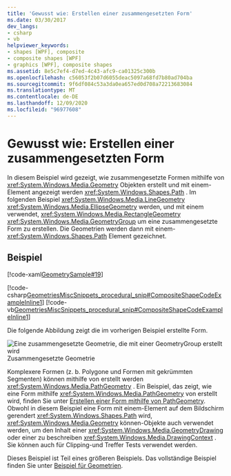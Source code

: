 ```yaml
---
title: 'Gewusst wie: Erstellen einer zusammengesetzten Form'
ms.date: 03/30/2017
dev_langs:
- csharp
- vb
helpviewer_keywords:
- shapes [WPF], composite
- composite shapes [WPF]
- graphics [WPF], composite shapes
ms.assetid: 8e5c7ef4-d7ed-4c43-afc9-ca01325c300b
ms.openlocfilehash: c56053f2b07d6055deac5097a68fd7b80ad704ba
ms.sourcegitcommit: 9f6df084c53a3da0ea657ed0d708a72213683084
ms.translationtype: MT
ms.contentlocale: de-DE
ms.lasthandoff: 12/09/2020
ms.locfileid: "96977608"
---
```

# <a name="how-to-create-a-composite-shape"></a>Gewusst wie: Erstellen einer zusammengesetzten Form
In diesem Beispiel wird gezeigt, wie zusammengesetzte Formen mithilfe von <xref:System.Windows.Media.Geometry> Objekten erstellt und mit einem-Element angezeigt werden <xref:System.Windows.Shapes.Path> . Im folgenden Beispiel <xref:System.Windows.Media.LineGeometry> <xref:System.Windows.Media.EllipseGeometry> werden, und mit einem verwendet, <xref:System.Windows.Media.RectangleGeometry> <xref:System.Windows.Media.GeometryGroup> um eine zusammengesetzte Form zu erstellen. Die Geometrien werden dann mit einem- <xref:System.Windows.Shapes.Path> Element gezeichnet.  
  
## <a name="example"></a>Beispiel  
 [!code-xaml[GeometrySample#19](~/samples/snippets/csharp/VS_Snippets_Wpf/GeometrySample/CS/combininggeometriesexample.xaml#19)]  
  
 [!code-csharp[GeometriesMiscSnippets_procedural_snip#CompositeShapeCodeExampleInline1](~/samples/snippets/csharp/VS_Snippets_Wpf/GeometriesMiscSnippets_procedural_snip/CSharp/CompositeShapeExample.cs#compositeshapecodeexampleinline1)]
 [!code-vb[GeometriesMiscSnippets_procedural_snip#CompositeShapeCodeExampleInline1](~/samples/snippets/visualbasic/VS_Snippets_Wpf/GeometriesMiscSnippets_procedural_snip/visualbasic/compositeshapeexample.vb#compositeshapecodeexampleinline1)]  
  
 Die folgende Abbildung zeigt die im vorherigen Beispiel erstellte Form.  
  
 ![Eine zusammengesetzte Geometrie, die mit einer GeometryGroup erstellt wird](./media/wcpsdk-graphicsmm-compositegeometryexample1.jpg "wcpsdk_graphicsmm_compositegeometryexample1")  
Zusammengesetzte Geometrie  
  
 Komplexere Formen (z. b. Polygone und Formen mit gekrümmten Segmenten) können mithilfe von erstellt werden <xref:System.Windows.Media.PathGeometry> . Ein Beispiel, das zeigt, wie eine Form mithilfe <xref:System.Windows.Media.PathGeometry> von erstellt wird, finden Sie unter [Erstellen einer Form mithilfe von PathGeometry](how-to-create-a-shape-by-using-a-pathgeometry.md).  Obwohl in diesem Beispiel eine Form mit einem-Element auf dem Bildschirm gerendert <xref:System.Windows.Shapes.Path> wird, <xref:System.Windows.Media.Geometry> können-Objekte auch verwendet werden, um den Inhalt einer <xref:System.Windows.Media.GeometryDrawing> oder einer zu beschreiben <xref:System.Windows.Media.DrawingContext> . Sie können auch für Clipping-und Treffer Tests verwendet werden.  
  
 Dieses Beispiel ist Teil eines größeren Beispiels. Das vollständige Beispiel finden Sie unter [Beispiel für Geometrien](https://github.com/Microsoft/WPF-Samples/tree/master/Graphics/Geometry).
